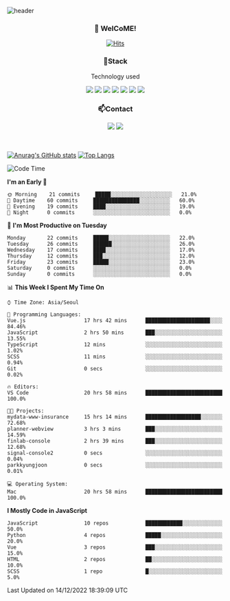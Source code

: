 ![header](https://capsule-render.vercel.app/api?type=waving&color=gradient&height=200&text=Kyungjoon&fontAlign=70&fontAlignY=40&animation=twinkling)

<h3 align="center">👋 WelCoME!</h3>

<div align=center>
  
[![Hits](https://hits.seeyoufarm.com/api/count/incr/badge.svg?url=https%3A%2F%2Fgithub.com%2Fuvula6921&count_bg=%2322BAC9&title_bg=%23827F7F&icon=iconify.svg&icon_color=%2325A27F&title=visits&edge_flat=false)](https://hits.seeyoufarm.com)
  
</div>
<h3 align="center">📌Stack</h3>
<p align="center">Technology used</p>
<div align="center"><img src="https://img.shields.io/badge/HTML5-E34F26?style=flat-square&logo=HTML5&logoColor=white"></img> <img src="https://img.shields.io/badge/CSS3-0A84FF?style=flat-square&logo=CSS3&logoColor=white"></img> <img src="https://img.shields.io/badge/JavaScript-FFCD11?style=flat-square&logo=JavaScript&logoColor=white"></img> <img src="https://img.shields.io/badge/React-00BCF6?style=flat-square&logo=React&logoColor=white"></img> <img src="https://img.shields.io/badge/jQuery-3655FF?style=flat-square&logo=jQuery&logoColor=white"></img> <img src="https://img.shields.io/badge/Ruby-E0115F?style=flat-square&logo=Ruby&logoColor=white"></img> <img src="https://img.shields.io/badge/Python-4B8BBE?style=flat-square&logo=Python&logoColor=white"></img></div>

<h3 align="center">📫Contact</h3>
<div align="center"><a href="https://velog.io/@uvula6921/"><img src="https://img.shields.io/badge/Blog-20c997?style=flat-square&logo=V&logoColor=white"/></a> <a href="pkj6921@gmail.com"><img src="https://img.shields.io/badge/Gmail-EA4335?style=flat-square&logo=Gmail&logoColor=white"/></a></div>
<br>
<br>

[![Anurag's GitHub stats](https://github-readme-stats.vercel.app/api?username=uvula6921&hide=stars,issues&show_icons=true&count_private=true&theme=tokyonight)](https://github.com/anuraghazra/github-readme-stats)
[![Top Langs](https://github-readme-stats.vercel.app/api/top-langs/?username=uvula6921&hide=css,jupyter%20notebook,html&exclude_repo=uvula6921,uvula6921.github.io&layout=compact&langs_count=8)](https://github.com/anuraghazra/github-readme-stats)

<!--START_SECTION:waka-->
![Code Time](http://img.shields.io/badge/Code%20Time-1%2C298%20hrs%2036%20mins-blue)

**I'm an Early 🐤** 

```text
🌞 Morning    21 commits     █████░░░░░░░░░░░░░░░░░░░░   21.0% 
🌆 Daytime    60 commits     ███████████████░░░░░░░░░░   60.0% 
🌃 Evening    19 commits     ████░░░░░░░░░░░░░░░░░░░░░   19.0% 
🌙 Night      0 commits      ░░░░░░░░░░░░░░░░░░░░░░░░░   0.0%

```
📅 **I'm Most Productive on Tuesday** 

```text
Monday       22 commits     █████░░░░░░░░░░░░░░░░░░░░   22.0% 
Tuesday      26 commits     ██████░░░░░░░░░░░░░░░░░░░   26.0% 
Wednesday    17 commits     ████░░░░░░░░░░░░░░░░░░░░░   17.0% 
Thursday     12 commits     ███░░░░░░░░░░░░░░░░░░░░░░   12.0% 
Friday       23 commits     █████░░░░░░░░░░░░░░░░░░░░   23.0% 
Saturday     0 commits      ░░░░░░░░░░░░░░░░░░░░░░░░░   0.0% 
Sunday       0 commits      ░░░░░░░░░░░░░░░░░░░░░░░░░   0.0%

```


📊 **This Week I Spent My Time On** 

```text
⌚︎ Time Zone: Asia/Seoul

💬 Programming Languages: 
Vue.js                   17 hrs 42 mins      █████████████████████░░░░   84.46% 
JavaScript               2 hrs 50 mins       ███░░░░░░░░░░░░░░░░░░░░░░   13.55% 
TypeScript               12 mins             ░░░░░░░░░░░░░░░░░░░░░░░░░   1.02% 
SCSS                     11 mins             ░░░░░░░░░░░░░░░░░░░░░░░░░   0.94% 
Git                      0 secs              ░░░░░░░░░░░░░░░░░░░░░░░░░   0.02%

🔥 Editors: 
VS Code                  20 hrs 58 mins      █████████████████████████   100.0%

🐱‍💻 Projects: 
mydata-www-insurance     15 hrs 14 mins      ██████████████████░░░░░░░   72.68% 
planner-webview          3 hrs 3 mins        ███░░░░░░░░░░░░░░░░░░░░░░   14.59% 
finlab-console           2 hrs 39 mins       ███░░░░░░░░░░░░░░░░░░░░░░   12.68% 
signal-console2          0 secs              ░░░░░░░░░░░░░░░░░░░░░░░░░   0.04% 
parkkyungjoon            0 secs              ░░░░░░░░░░░░░░░░░░░░░░░░░   0.01%

💻 Operating System: 
Mac                      20 hrs 58 mins      █████████████████████████   100.0%

```

**I Mostly Code in JavaScript** 

```text
JavaScript               10 repos            ████████████░░░░░░░░░░░░░   50.0% 
Python                   4 repos             █████░░░░░░░░░░░░░░░░░░░░   20.0% 
Vue                      3 repos             ███░░░░░░░░░░░░░░░░░░░░░░   15.0% 
HTML                     2 repos             ██░░░░░░░░░░░░░░░░░░░░░░░   10.0% 
SCSS                     1 repo              █░░░░░░░░░░░░░░░░░░░░░░░░   5.0%

```



 Last Updated on 14/12/2022 18:39:09 UTC
<!--END_SECTION:waka-->
